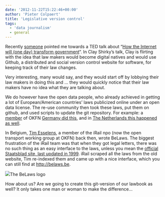 ```yaml
---
date: '2012-11-22T15:22:46+00:00'
author: 'Pieter Colpaert'
title: 'Legislative version control'
tags:
  - 'data journalism'
  - general
---
```


Recently [someone](https://twitter.com/somatik/status/270975406818070528) pointed me towards a TED talk about “[How the Internet will (one day) transform government](http://www.ted.com/talks/clay_shirky_how_the_internet_will_one_day_transform_government.html 'how_the_internet_will_one_day_transform_government')“. In Clay Shirky’s talk, Clay is flirting with the idea that law makers would become digital natives and would use Github, a distributed and social version control website for software, for keeping track of their law changes.

Very interesting, many would say, and they would start off by lobbying their law makers in doing this and … they would quickly notice that their law makers have no idea what they are talking about.

We do however have the open data people, who already achieved in getting a lot of European/American countries’ laws publicized online under an open data license. The re-use community then took these laws, put them on github, and used scripts to update the git repository. For example: a [member](https://twitter.com/stefanwehrmeyer) of OKFN [Germany did this](https://github.com/bundestag/gesetze), and in [The Netherlands this happened as well](https://github.com/statengeneraal).

In Belgium, [Tim Esselens](http://devel.datif.be/about/), a member of the iRail npo (now the open transport working group at OKFN) back then, wrote BeLaws. The biggest frustration of the iRail team was that when they got legal letters, there was no such thing as an easy interface to the laws, unless you mean the [official Staatsblad site, last updated in 1999](http://www.ejustice.just.fgov.be/tsv_pub/index_n.htm). iRail scraped all the laws from the old website, Tim re-indexed them and came up with a nice interface, which you can still find at <http://belaws.be>.

[![](http://images.androidworld.nl/wp-content/uploads/BeLaws-Logo.png)](http://belaws.be)The BeLaws logo

How about us? Are we going to create this git-version of our lawbook as well? It only takes one man or woman to make the difference…
